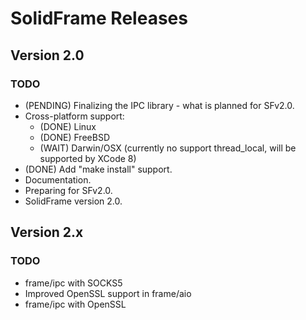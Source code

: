# SolidFrame Releases

## Version 2.0
### TODO
* (PENDING) Finalizing the IPC library - what is planned for SFv2.0.
* Cross-platform support:
	* (DONE) Linux
	* (DONE) FreeBSD
	* (WAIT) Darwin/OSX (currently no support thread_local, will be supported by XCode 8)
* (DONE) Add "make install" support.
* Documentation.
* Preparing for SFv2.0.
* SolidFrame version 2.0.

## Version 2.x
### TODO
* frame/ipc with SOCKS5
* Improved OpenSSL support in frame/aio
* frame/ipc with OpenSSL
